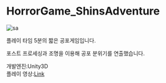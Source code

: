 # HorrorGame_ShinsAdventure

![sa](https://user-images.githubusercontent.com/36800639/201517316-2aca8d42-1a2f-44c2-af66-114408b144e0.png)

플레이 타임 5분의 짧은 공포게임입니다.

포스트 프로세싱과 조명을 이용해 공포 분위기를 연출했습니다.

개발엔진:Unity3D  
플레이 영상:[Link](https://youtu.be/Wcu8X3efgiY)
